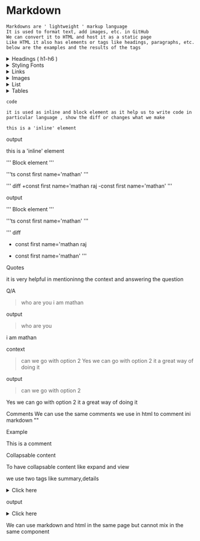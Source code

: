 # Markdown 
```
Markdowns are ' lightweight ' markup language 
It is used to format text, add images, etc. in GitHub 
We can convert it to HTML and host it as a static page
Like HTML it also has elements or tags like headings, paragraphs, etc.
below are the examples and the results of the tags
```



<details>
 <summary>
   Headings ( h1-h6 )
  </summary>

```
#heading1 -> h1
##heading2 -> h2 
###heading3 -> h3
####heading4 -> h4
#####heading5 -> h5
######headings -> h6
```
> Tip :
> 1. Always try to nest the heading incorrectly way that helps to have a table of content
> 1. only one # heading 1 in the markdown file

### Output :
# heading1
## heading2
### heading3
#### heading4
##### heading5
###### heading6
</details>


<details>
 <summary>Styling Fonts</summary>
 
```
Bold -> **bold**
Italic -> *italic*
strike through -> ~~strike through~~
```
Output

- Bold -> **bold**
- Italic -> *italic*
- strike through -> ~~strike through~~
</details>

<details>
<summary> Links </summary>
 
```
to external websites, GitHub repos, etc.,
["put-the-word-that-you-need-to-display"](the-actual-link-to-website)
The google website [link](www.google.com)
```
Output :
The google website [link](www.google.com)
</details>

<details>
<summary>Images</summary>
 
```
to add relative or global images
![alt-text](image-link)
![github-image](https://qph.cf2.quoracdn.net/main-qimg-b2ffb3a32c2e07826c887815599de6f3)
```
output :

![github-image](https://qph.cf2.quoracdn.net/main-qimg-b2ffb3a32c2e07826c887815599de6f3)
</details>

<details>
 <summary>
  List
 </summary>
 
ordered, unordered, nested, and tass list

```
ordered 

1. one
2. two
3. three
```
> Tip: is to use 1. in front of all so that if we change the order we don't need to manage the numbering
example

```
correct sequence

1. one
2. two
3. three
```
output

1. one
2. two
3. three

```
changed sequence number not changed 

2. two
1. one
3. three
```
output

2. two
1. one
3. three

```
if we use 1. in all elements of the list then the number will change automatically

2. two
1. one
3. three
```

output

1. two
1. one
1. three

```
unordered list

-one 
-two
-three

or

*one
*two 
*three
```

output

- one 
- two 
- three


* one 
* two 
* three

```
> Tip : it is recommended to use '-' over '*' so that no confusion between bold and unordered list.

Task list
very use full in PR and issue where we show the progress in comment

-[]one
-[]two
-[]three

```

output
- [ ] one
- [ ] two
- [ ] three

```
put x inside the bracket to make it tick or mark it complete

-[x]one
-[x]two
-[ ]three
```

Output :

- [x] one
- [x] two
- [ ] three

```
Nested list

-one
  -one.one
-two
  -two.one
  -two.two

give a indent to make it as a nested list
```
output

- one
  - one.one
- two
  - two.one
  - two.two

</details>

<details>
 <summary> Tables </summary>
 
```
|c1|c2|c3|
|:---|:---:|---:|
|r1 c1|r2 c2| r3 c3|

|| use to give a cell
:--- left align
:---: center align
---: right alignn
```

output

| c1 | c2 | c3 |
| :--- | :---: | ---: |
| r1 c1 | r2 c2 | r3 c3 |
</details>



```
code

it is used as inline and block element as it help us to write code in particular language , show the diff or changes what we make

this is a 'inline' element

```
output

this is a 'inline' element

'''
Block element
'''

'''ts
    const first name='mathan'
'''

''' diff
+const first name='mathan raj
-const first name='mathan'
'''

output

'''
Block element
'''

'''ts
    const first name='mathan'
'''

''' diff
+ const first name='mathan raj
- const first name='mathan'
'''

Quotes 

it is very helpful in mentioninng the context and answering the question

Q/A

>who are you
i am mathan

output

> who are you

i am mathan

context

>can we go with option 2 
Yes  we can go with option 2 it a great way of doing it

output

> can we go with option 2 

Yes  we can go with option 2 it a great way of doing it


Comments
We can use the same comments we use in html to comment  ini markdown
"<!--  -->"

Example

This is a comment

<!-- This a  commnet -->


Collapsable content

To have collapsable content like expand and view 

we use two tags like summary,details

<details>
<summary> 
    Click here
</summary>
    You have clicked
</details>

output

<details>
<summary> 
    Click here
</summary>
    You have clicked
</details>

We can use markdown and html in the same page but cannot mix in the same component
